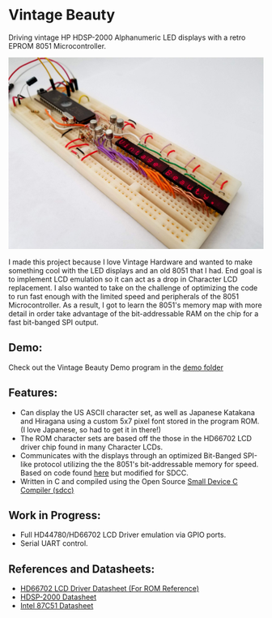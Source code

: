# Vintage Beauty

Driving vintage HP HDSP-2000 Alphanumeric LED displays with a retro EPROM 8051 Microcontroller.

![Vintage Beauty Demo](demo/vintage_beauty_demo.jpg)

I made this project because I love Vintage Hardware and wanted to make something cool with the LED displays and an old 8051 that I had. End goal is to implement LCD emulation so it can act as a drop in Character LCD replacement. 
I also wanted to take on the challenge of optimizing the code to run fast enough with the limited speed and peripherals of the 8051 Microcontroller. As a result, I got to learn the 8051's memory map with more detail in order take advantage of the bit-addressable RAM on the chip for a fast bit-banged SPI output. 

## Demo:
Check out the Vintage Beauty Demo program in the [demo folder](demo/)

## Features:
- Can display the US ASCII character set, as well as Japanese Katakana and Hiragana using a custom 5x7 pixel font stored in the program ROM. (I love Japanese, so had to get it in there!)
- The ROM character sets are based off the those in the HD66702 LCD driver chip found in many Character LCDs. 
- Communicates with the displays through an optimized Bit-Banged SPI-like protocol utilizing the the 8051's bit-addressable memory for speed. Based on code found [here](https://www.maximintegrated.com/en/app-notes/index.mvp/id/3524) but modified for SDCC.
- Written in C and compiled using the Open Source [Small Device C Compiler (sdcc)](http://sdcc.sourceforge.net/)

## Work in Progress:
- Full HD44780/HD66702 LCD Driver emulation via GPIO ports.
- Serial UART control.

## References and Datasheets:
- [HD66702 LCD Driver Datasheet (For ROM Reference)](http://www.farnell.com/datasheets/31212.pdf)
- [HDSP-2000 Datasheet](http://www.hparchive.com/PARTS/HP-Displays-HDSP-2010.pdf)
- [Intel 87C51 Datasheet](https://www.keil.com/dd/docs/datashts/intel/80x1bh_87c51_ds.pdf)


